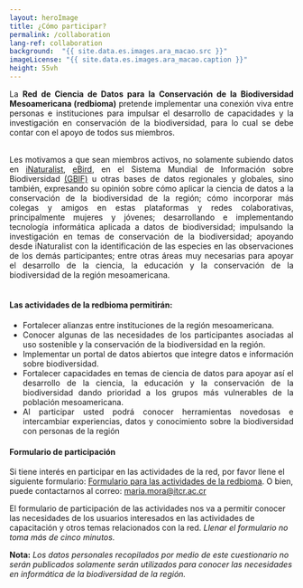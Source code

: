 ```yaml
---
layout: heroImage
title: ¿Cómo participar?
permalink: /collaboration
lang-ref: collaboration
background:  "{{ site.data.es.images.ara_macao.src }}"
imageLicense: "{{ site.data.es.images.ara_macao.caption }}"
height: 55vh
---
```


<div style="text-align: justify">
La <b>Red de Ciencia de Datos para la Conservación de la Biodiversidad Mesoamericana (redbioma)</b> pretende implementar una conexión viva entre personas e instituciones para impulsar el desarrollo de capacidades y la investigación en conservación de la biodiversidad, para lo cual se debe contar con el apoyo de todos sus miembros.

<br>
<br>

Les motivamos a que sean miembros activos, no solamente subiendo datos en <a href="https://www.inaturalist.org/">iNaturalist</a>, <a href="https://ebird.org/home">eBird</a>, en el Sistema Mundial de Información sobre Biodiversidad <a href="https://www.gbif.org/es/">(GBIF)</a> u otras bases de datos regionales y globales, sino también, expresando su opinión sobre cómo aplicar la ciencia de datos a la conservación de la biodiversidad de la región; cómo incorporar más colegas y amigos en estas plataformas y redes colaborativas, principalmente mujeres y jóvenes; desarrollando e implementando tecnología informática aplicada a datos de biodiversidad; impulsando la investigación en temas de conservación de la biodiversidad; apoyando desde iNaturalist con la identificación de las especies en las observaciones de los demás participantes; entre otras áreas muy necesarias para apoyar el desarrollo de la ciencia, la educación y la conservación de la biodiversidad de la región mesoamericana.
<br><br>
</div>

#### Las actividades de la redbioma permitirán:

<ul style="text-align: justify">

<li>Fortalecer alianzas entre instituciones de la región mesoamericana.</li>
<li>Conocer algunas de las necesidades de los participantes asociadas al uso sostenible y la conservación de la biodiversidad en la región.</li>
<li>Implementar un portal de datos abiertos que integre datos e información sobre biodiversidad.</li>
<li>Fortalecer capacidades en temas de ciencia de datos para apoyar así el desarrollo de la ciencia, la educación y la conservación de la biodiversidad dando prioridad a los grupos más vulnerables de la población mesoamericana.</li>
<li>Al participar usted podrá conocer herramientas novedosas e intercambiar experiencias, datos y conocimiento sobre la biodiversidad con personas de la región</li>
</ul>


#### Formulario de participación

Si tiene interés en participar en las actividades de la red, por favor llene el siguiente formulario: [Formulario para las actividades de la redbioma](https://forms.gle/gq98uQN32xz9uBx87). O bien, puede contactarnos al correo: [maria.mora@itcr.ac.cr](mailto:maria.mora@itcr.ac.cr)

El formulario de participación de las actividades nos va a permitir conocer las necesidades de los usuarios interesados en las actividades de capacitación y otros temas relacionados con la red. *Llenar el formulario no toma más de cinco minutos.*

**Nota:** *Los datos personales recopilados por medio de este cuestionario no serán publicados solamente serán utilizados para conocer las necesidades en informática de la biodiversidad de la región.*

